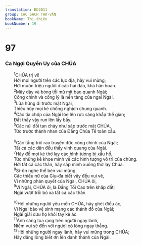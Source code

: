 ```yaml
---
translation: BD2011
group: CÁC SÁCH THƠ-VĂN
bookName: Thi-thiên 
bookNumber: 19
---
```


<div class="title"><h1>97</h1><h3>Ca Ngợi Quyền Uy của CHÚA</h3></div>
<span class="verse thi_97_1">  <sup>1</sup>CHÚA trị vì!<br/>  Hỡi mọi người trên các lục địa, hãy vui mừng;<br/>  Hỡi muôn triệu người ở các hải đảo, khá hân hoan.<br/></span>
<span class="verse thi_97_2">  <sup>2</sup>Mây dày và bóng tối mù mịt bao quanh Ngài;<br/>  Công chính và công lý là nền tảng của ngai Ngài.<br/></span>
<span class="verse thi_97_3">  <sup>3</sup>Lửa hừng đi trước mặt Ngài,<br/>  Thiêu hủy mọi kẻ chống nghịch chung quanh.<br/></span>
<span class="verse thi_97_4">  <sup>4</sup>Các tia chớp của Ngài lóe lên rực sáng khắp thế gian;<br/>  Ðất thấy vậy run lên lẩy bẩy.<br/></span>
<span class="verse thi_97_5">  <sup>5</sup>Các núi đồi tan chảy như sáp trước mặt CHÚA,<br/>  Tức trước thánh nhan của Ðấng Chúa Tể toàn cầu.<br/><br/></span>
<span class="verse thi_97_6">  <sup>6</sup>Các tầng trời rao truyền đức công chính của Ngài;<br/>  Tất cả các dân đều thấy vinh quang của Ngài.<br/></span>
<span class="verse thi_97_7">  <sup>7</sup>Hãy để mọi kẻ thờ lạy các hình tượng bị xấu hổ,<br/>  Tức những kẻ khoe mình về các hình tượng vô tri của chúng.<br/>  Hỡi tất cả các thần, hãy sấp mình xuống thờ lạy Chúa.<br/></span>
<span class="verse thi_97_8">  <sup>8</sup>Si-ôn nghe thế bèn vui mừng,<br/>  Các thiếu nữ của Giu-đa biết vậy đều vui vẻ,<br/>  Vì những phán quyết của Ngài, CHÚA ôi,<br/></span>
<span class="verse thi_97_9">  <sup>9</sup>Vì Ngài, CHÚA ôi, là Ðấng Tối Cao trên khắp đất;<br/>  Ngài vượt trỗi bỏ xa tất cả các thần.<br/><br/></span>
<span class="verse thi_97_10">  <sup>10</sup>Hỡi những người yêu mến CHÚA, hãy ghét điều ác,<br/>  Vì Ngài bảo vệ sinh mạng các thánh đồ của Ngài;<br/>  Ngài giải cứu họ khỏi tay kẻ ác.<br/></span>
<span class="verse thi_97_11">  <sup>11</sup>Ánh sáng tỏa rạng trên người ngay lành,<br/>  Niềm vui sẽ đến với người có lòng ngay thẳng.<br/></span>
<span class="verse thi_97_12">  <sup>12</sup>Hỡi những người ngay lành, hãy vui mừng trong CHÚA;<br/>  Hãy dâng lòng biết ơn lên danh thánh của Ngài.<br/></span>
